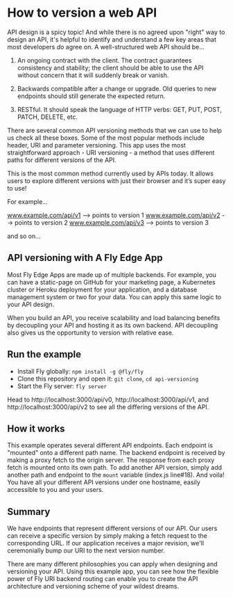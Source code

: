 # How to version a web API

API design is a spicy topic! And while there is no agreed upon "right" way to design an API, it's helpful to identify and understand a few key areas that most developers *do* agree on. A well-structured web API should be...

1. An ongoing contract with the client. The contract guarantees consistency and stability; the client should be able to use the API without concern that it will suddenly break or vanish.

2. Backwards compatible after a change or upgrade. Old queries to new endpoints should still generate the expected return.

3. RESTful. It should speak the language of HTTP verbs: GET, PUT, POST, PATCH, DELETE, etc.

There are several common API versioning methods that we can use to help us check all these boxes. Some of the most popular methods include header, URI and parameter versioning. This app uses the most straightforward approach - URI versioning - a method that uses different paths for different versions of the API.

This is the most common method currently used by APIs today. It allows users to explore different versions with just their browser and it’s super easy to use!

For example...

www.example.com/api/v1 --> points to version 1
www.example.com/api/v2 --> points to version 2
www.example.com/api/v3 --> points to version 3

and so on...

## API versioning with A Fly Edge App

Most Fly Edge Apps are made up of multiple backends. For example, you can have a static-page on GitHub for your marketing page, a Kubernetes cluster or Heroku deployment for your application, and a database management system or two for your data. You can apply this same logic to your API design.

When you build an API, you receive scalability and load balancing benefits by decoupling your API and hosting it as its own backend. API decoupling also gives us the opportunity to version with relative ease.

## Run the example

* Install Fly globally: `npm install -g @fly/fly`
* Clone this repository and open it: `git clone`, `cd api-versioning`
* Start the Fly server: `fly server`

Head to http://localhost:3000/api/v0, http://localhost:3000/api/v1, and http://localhost:3000/api/v2 to see all the differing versions of the API.

## How it works

This example operates several different API endpoints. Each endpoint is "mounted" onto a different path name. The backend endpoint is received by making a proxy fetch to the origin server. The response from each proxy fetch is mounted onto its own path. To add another API version, simply add another path and endpoint to the `mount` variable (index.js line#18). And voila! You have all your different API versions under one hostname, easily accessible to you and your users.

## Summary

We have endpoints that represent different versions of our API. Our users can receive a specific version by simply making a fetch request to the corresponding URL. If our application receives a major revision, we'll ceremonially bump our URI to the next version number.

There are many different philosophies you can apply when designing and versioning your API. Using this example app, you can see how the flexible power of Fly URI backend routing can enable you to create the API architecture and versioning scheme of your wildest dreams.